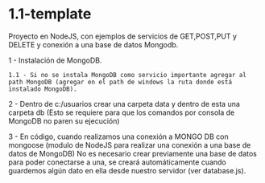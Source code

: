 # 1.1-template
Proyecto en NodeJS, con ejemplos de servicios de GET,POST,PUT y DELETE y conexión a una base de datos Mongodb.

1 - Instalación de MongoDB.


	1.1 - Si no se instala MongoDB como servicio importante agregar al path MongoDB (agregar en el path de windows la ruta donde está instalado MongoDB).


2 - Dentro de c:/usuarios crear una carpeta data y dentro de esta una carpeta db (Esto se requiere para que los comandos por consola de MongoDB no paren su ejecución)



3 - En código, cuando realizamos una conexión a MONGO DB con mongoose (modulo de NodeJS para realizar una conexión a una base de datos de MongoDB) No es necesario crear previamente una base de datos para poder conectarse a una, se creará automáticamente
cuando guardemos algún dato en ella desde nuestro servidor (ver database.js).

